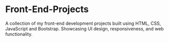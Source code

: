 # Front-End-Projects
A collection of my front-end development projects built using HTML, CSS, JavaScript and Bootstrap. Showcasing UI design, responsiveness, and web functionality.
